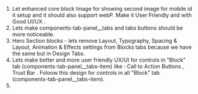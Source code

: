 1. Let enhanced core block Image for showing second image for mobile id it setup and it should also support webP. Make it User Friendly and with Good UI/UX .
2. Lets make components-tab-panel__tabs and tabs buttons should be more noticeable. 
3. Hero Section blocks - lets remove Layout, Typography, Spacing & Layout, Animation & Effects settings from Blocks tabs because we have the same but in Design Tabs.
4. Lets make better and more user friendly UX/UI for controls in "Block" tab (components-tab-panel__tabs-item) like : Call to Action Buttons , Trust Bar . Foloow this design for controls in all "Block" tab (components-tab-panel__tabs-item).
5. 